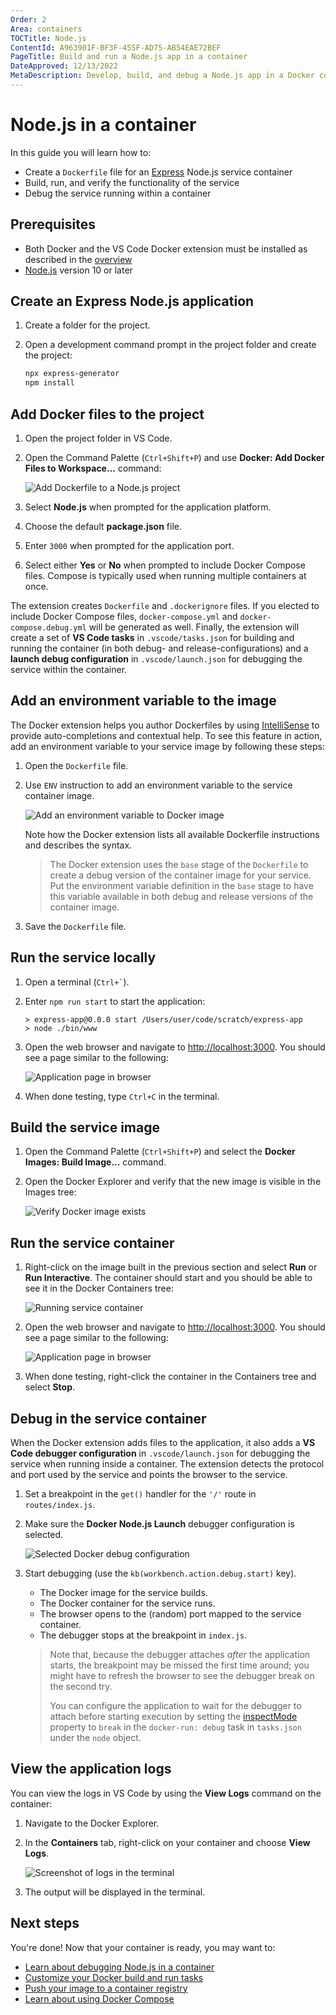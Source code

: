 ```yaml
---
Order: 2
Area: containers
TOCTitle: Node.js
ContentId: A963901F-BF3F-455F-AD75-AB54EAE72BEF
PageTitle: Build and run a Node.js app in a container
DateApproved: 12/13/2022
MetaDescription: Develop, build, and debug a Node.js app in a Docker container, using Visual Studio Code.
---
```


# Node.js in a container

In this guide you will learn how to:

- Create a `Dockerfile` file for an [Express](https://expressjs.com/) Node.js service container
- Build, run, and verify the functionality of the service
- Debug the service running within a container

## Prerequisites

- Both Docker and the VS Code Docker extension must be installed as described in the [overview](/docs/containers/overview.md#installation)
- [Node.js](https://nodejs.org/) version 10 or later

## Create an Express Node.js application

1. Create a folder for the project.
1. Open a development command prompt in the project folder and create the project:

   ```bash
   npx express-generator
   npm install
   ```

## Add Docker files to the project

1. Open the project folder in VS Code.
1. Open the Command Palette (`Ctrl+Shift+P`) and use **Docker: Add Docker Files to Workspace...** command:

   ![Add Dockerfile to a Node.js project](images/quickstarts/node-add-node-dark.png)

1. Select **Node.js** when prompted for the application platform.
1. Choose the default **package.json** file.
1. Enter `3000` when prompted for the application port.
1. Select either **Yes** or **No** when prompted to include Docker Compose files. Compose is typically used when running multiple containers at once.

The extension creates `Dockerfile` and `.dockerignore` files. If you elected to include Docker Compose files, `docker-compose.yml` and `docker-compose.debug.yml` will be generated as well. Finally, the extension will create a set of **VS Code tasks** in `.vscode/tasks.json` for building and running the container (in both debug- and release-configurations) and a **launch debug configuration** in `.vscode/launch.json` for debugging the service within the container.

## Add an environment variable to the image

The Docker extension helps you author Dockerfiles by using [IntelliSense](/docs/editor/intellisense.md) to provide auto-completions and contextual help. To see this feature in action, add an environment variable to your service image by following these steps:

1. Open the `Dockerfile` file.
1. Use `ENV` instruction to add an environment variable to the service container image.

   ![Add an environment variable to Docker image](images/quickstarts/nodejs-intellisense-env.png)

   Note how the Docker extension lists all available Dockerfile instructions and describes the syntax.

   > The Docker extension uses the `base` stage of the `Dockerfile` to create a debug version of the container image for your service. Put the environment variable definition in the `base` stage to have this variable available in both debug and release versions of the container image.

1. Save the `Dockerfile` file.

## Run the service locally

1. Open a terminal (`` Ctrl+` ``).
1. Enter `npm run start` to start the application:

   ```
   > express-app@0.0.0 start /Users/user/code/scratch/express-app
   > node ./bin/www
   ```

1. Open the web browser and navigate to [http://localhost:3000](http://localhost:3000). You should see a page similar to the following:

   ![Application page in browser](images/quickstarts/node-run-browser.png)

1. When done testing, type `Ctrl+C` in the terminal.

## Build the service image

1. Open the Command Palette (`Ctrl+Shift+P`) and select the **Docker Images: Build Image...** command.
1. Open the Docker Explorer and verify that the new image is visible in the Images tree:

   ![Verify Docker image exists](images/quickstarts/node-verify-image-dark.png)

## Run the service container

1. Right-click on the image built in the previous section and select **Run** or **Run Interactive**. The container should start and you should be able to see it in the Docker Containers tree:

   ![Running service container](images/quickstarts/node-running-container-dark.png)

1. Open the web browser and navigate to [http://localhost:3000](http://localhost:3000). You should see a page similar to the following:

   ![Application page in browser](images/quickstarts/node-run-browser.png)

1. When done testing, right-click the container in the Containers tree and select **Stop**.

## Debug in the service container

When the Docker extension adds files to the application, it also adds a **VS Code debugger configuration** in `.vscode/launch.json` for debugging the service when running inside a container. The extension detects the protocol and port used by the service and points the browser to the service.

1. Set a breakpoint in the `get()` handler for the `'/'` route in `routes/index.js`.

1. Make sure the **Docker Node.js Launch** debugger configuration is selected.

   ![Selected Docker debug configuration](images/quickstarts/node-debug-configuration-dark.png)

1. Start debugging (use the `kb(workbench.action.debug.start)` key).

   - The Docker image for the service builds.
   - The Docker container for the service runs.
   - The browser opens to the (random) port mapped to the service container.
   - The debugger stops at the breakpoint in `index.js`.

   > Note that, because the debugger attaches _after_ the application starts, the breakpoint may be missed the first time around; you might have to refresh the browser to see the debugger break on the second try.
   >
   > You can configure the application to wait for the debugger to attach before starting execution by setting the [inspectMode](/docs/containers/reference.md#node-object-properties-dockerrun-task) property to `break` in the `docker-run: debug` task in `tasks.json` under the `node` object.

## View the application logs

You can view the logs in VS Code by using the **View Logs** command on the container:

1. Navigate to the Docker Explorer.
1. In the **Containers** tab, right-click on your container and choose **View Logs**.

   ![Screenshot of logs in the terminal](images/quickstarts/node-view-logs-dark.png)

1. The output will be displayed in the terminal.

## Next steps

You're done! Now that your container is ready, you may want to:

- [Learn about debugging Node.js in a container](/docs/containers/debug-node.md)
- [Customize your Docker build and run tasks](/docs/containers/reference.md)
- [Push your image to a container registry](/docs/containers/quickstart-container-registries.md#push-an-image-to-a-container-registry)
- [Learn about using Docker Compose](/docs/containers/docker-compose.md)
